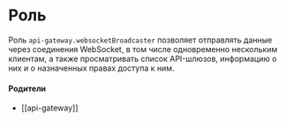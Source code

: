 # Роль

Роль `api-gateway.websocketBroadcaster` позволяет отправлять данные через соединения WebSocket, в том числе одновременно нескольким клиентам, а также просматривать список API-шлюзов, информацию о них и о назначенных правах доступа к ним.


#### Родители

- [[api-gateway]]
